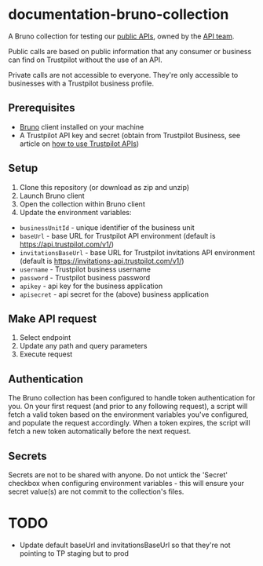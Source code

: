 # documentation-bruno-collection
A Bruno collection for testing our [public APIs](https://developers.trustpilot.com), owned by the [API team](https://trustpilot-production.atlassian.net/wiki/spaces/DPT/pages/1445560325/API+TEAM).

Public calls are based on public information that any consumer or business can find on Trustpilot without the use of an API.

Private calls are not accessible to everyone. They're only accessible to businesses with a Trustpilot business profile.

## Prerequisites
- [Bruno](https://www.usebruno.com/) client installed on your machine
- A Trustpilot API key and secret (obtain from Trustpilot Business, see article on [how to use Trustpilot APIs](https://support.trustpilot.com/hc/en-us/articles/207309867-How-to-use-Trustpilot-APIs))

## Setup
1. Clone this repository (or download as zip and unzip)
2. Launch Bruno client
3. Open the collection within Bruno client
4. Update the environment variables:
- `businessUnitId` - unique identifier of the business unit
- `baseUrl` - base URL for Trustpilot API environment (default is https://api.trustpilot.com/v1/)
- `invitationsBaseUrl` - base URL for Trustpilot invitations API environment (default is https://invitations-api.trustpilot.com/v1/)
- `username` - Trustpilot business username
- `password` - Trustpilot business password
- `apikey` - api key for the business application
- `apisecret` - api secret for the (above) business application

## Make API request
1. Select endpoint
2. Update any path and query parameters
3. Execute request

## Authentication
The Bruno collection has been configured to handle token authentication for you. On your first request (and prior to any following request), a script will fetch a valid token based on the environment variables you've configured, and populate the request accordingly. When a token expires, the script will fetch a new token automatically before the next request.

## Secrets
Secrets are not to be shared with anyone. Do not untick the 'Secret' checkbox when configuring environment variables - this will ensure your secret value(s) are not commit to the collection's files.

# TODO
- Update default baseUrl and invitationsBaseUrl so that they're not pointing to TP staging but to prod
